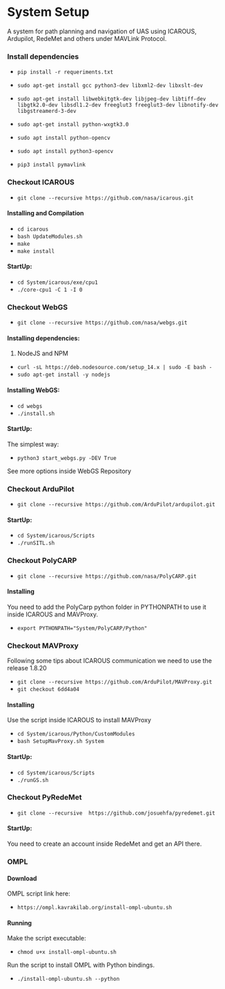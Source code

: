 # System Setup 
A system for path planning and navigation of UAS using ICAROUS, Ardupilot, RedeMet and others under MAVLink Protocol. 

### Install dependencies

- `pip install -r requeriments.txt`
  
- `sudo apt-get install gcc python3-dev libxml2-dev libxslt-dev`

- `sudo apt-get install libwebkitgtk-dev libjpeg-dev libtiff-dev libgtk2.0-dev libsdl1.2-dev freeglut3 freeglut3-dev libnotify-dev libgstreamerd-3-dev`

- `sudo apt-get install python-wxgtk3.0`

- `sudo apt install python-opencv`

- `sudo apt install python3-opencv`

- `pip3 install pymavlink`


### Checkout ICAROUS
- `git clone --recursive https://github.com/nasa/icarous.git`

#### Installing and Compilation
- `cd icarous`
- `bash UpdateModules.sh`
- `make`
- `make install`
  
#### StartUp:
- `cd System/icarous/exe/cpu1`
- `./core-cpu1 -C 1 -I 0`

### Checkout WebGS
- `git clone --recursive https://github.com/nasa/webgs.git`
#### Installing dependencies:

 1. NodeJS and NPM 
- `curl -sL https://deb.nodesource.com/setup_14.x | sudo -E bash -`
- `sudo apt-get install -y nodejs`
#### Installing WebGS:
- `cd webgs`
- `./install.sh`
#### StartUp:

The simplest way:

- `python3 start_webgs.py -DEV True`
 
See more options inside WebGS Repository

### Checkout ArduPilot
- `git clone --recursive https://github.com/ArduPilot/ardupilot.git`

#### StartUp:
- `cd System/icarous/Scripts`
- `./runSITL.sh`


### Checkout PolyCARP
- `git clone --recursive https://github.com/nasa/PolyCARP.git`

#### Installing
You need to add the PolyCarp python folder in PYTHONPATH to use it inside ICAROUS and MAVProxy.
- `export PYTHONPATH="System/PolyCARP/Python"`


### Checkout MAVProxy
Following some tips about ICAROUS communication we need to use the release  1.8.20 
- `git clone --recursive https://github.com/ArduPilot/MAVProxy.git`
- `git checkout 6dd4a04`

#### Installing
Use the script inside ICAROUS to install MAVProxy
- `cd System/icarous/Python/CustomModules`
- `bash SetupMavProxy.sh System`
#### StartUp:
- `cd System/icarous/Scripts`
- `./runGS.sh`

### Checkout PyRedeMet

- `git clone --recursive  https://github.com/josuehfa/pyredemet.git`

#### StartUp:
You need to create an account inside RedeMet and get an API there.

### OMPL
#### Download
OMPL script link here:
- `https://ompl.kavrakilab.org/install-ompl-ubuntu.sh`
#### Running
Make the script executable:
- `chmod u+x install-ompl-ubuntu.sh`
  
Run the script to install OMPL with Python bindings.
- `./install-ompl-ubuntu.sh --python`